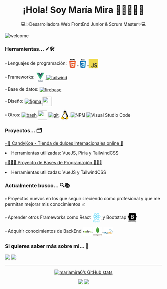 <h1 align="center"> ¡Hola! Soy María Mira 👩🏻‍💻👋🏻 </h1>
<p align="center"> 💻✨Desarrolladora Web FrontEnd Junior & Scrum Master✨💻</p>

![welcome](https://user-images.githubusercontent.com/124624312/233945774-10a648fd-6f85-46af-93f8-fbc54285833d.png)

<h3 align="left">Herramientas... ✔🛠</h3>
<p align="left"> 
<p>▫ Lenguajes de programación: <a href="https://www.w3.org/html/" target="_blank" rel="noreferrer"> <img align="center" src="https://raw.githubusercontent.com/devicons/devicon/master/icons/html5/html5-original-wordmark.svg" alt="html5" width="30" height="30"/> </a> <a href="https://www.w3schools.com/css/" target="_blank" rel="noreferrer"> <img align="center" src="https://raw.githubusercontent.com/devicons/devicon/master/icons/css3/css3-original-wordmark.svg" alt="css3" width="30" height="30"/> </a> <a href="https://developer.mozilla.org/en-US/docs/Web/JavaScript" target="_blank" rel="noreferrer"> <img align="center" src="https://raw.githubusercontent.com/devicons/devicon/master/icons/javascript/javascript-original.svg" alt="javascript" width="30" height="30"/> </a> </p>
<p>▫ Frameworks: <a href="https://vuejs.org/" target="_blank" rel="noreferrer"> <img align="center" src="https://raw.githubusercontent.com/devicons/devicon/master/icons/vuejs/vuejs-original-wordmark.svg" alt="vuejs" width="30" height="30"/> </a> <a href="https://tailwindcss.com/" target="_blank" rel="noreferrer"> <img align="center" src="https://www.vectorlogo.zone/logos/tailwindcss/tailwindcss-icon.svg" alt="tailwind" width="30" height="30"/> </a> </p> 
<p>▫ Base de datos: <a href="https://firebase.google.com/" target="_blank" rel="noreferrer"> <img align="center" src="https://www.vectorlogo.zone/logos/firebase/firebase-icon.svg" alt="firebase" width="30" height="30"/> </a> </p>
<p>▫ Diseño: <a href="https://www.figma.com/" target="_blank" rel="noreferrer"> <img align="center" src="https://www.vectorlogo.zone/logos/figma/figma-icon.svg" alt="figma" width="30" height="30"/> </a> <img align="center" src="https://cdn.jsdelivr.net/gh/devicons/devicon/icons/canva/canva-original.svg" width="30" height="30"/> </p>
<p>▫ Otros: <a href="https://www.gnu.org/software/bash/" target="_blank" rel="noreferrer"> <img align="center" src="https://www.vectorlogo.zone/logos/gnu_bash/gnu_bash-icon.svg" alt="bash" width="30" height="30"/> </a> <img align="center" src="https://cdn.jsdelivr.net/gh/devicons/devicon/icons/debian/debian-original-wordmark.svg" width="30" height="30"/> <a href="https://git-scm.com/" target="_blank" rel="noreferrer"> <img align="center" src="https://www.vectorlogo.zone/logos/git-scm/git-scm-icon.svg" alt="git" width="30" height="30"/> </a> <a href="https://www.linux.org/" target="_blank" rel="noreferrer"> <img align="center" src="https://raw.githubusercontent.com/devicons/devicon/master/icons/linux/linux-original.svg" alt="linux" width="30" height="30"/> </a> <img align="center" alt="NPM" width="30" height="30" src="https://cdn.jsdelivr.net/gh/devicons/devicon/icons/npm/npm-original-wordmark.svg" />
<img align="center" alt="Visual Studio Code" width="30" height="30" src="https://cdn.jsdelivr.net/gh/devicons/devicon/icons/vscode/vscode-original.svg" /></p>

<h3 align="left">Proyectos... 🗂</h3>
<p align="left"><a href="https://store.candykoa.com" target="blank">▫ 🍭 CandyKoa - Tienda de dulces internacionales online 🍭</a></p>
<li>Herramientas utilizadas: VueJS, Pinia y TailwindCSS</li>

<p align="left"><a href="https://bases.maria-mira.com" target="blank">▫ 👩🏻‍💻 Proyecto de Bases de Programación 👩🏻‍💻</a></p>
<li>Herramientas utilizadas: VueJS y TailwindCSS</li>

<h3 align="left">Actualmente busco... 🔍📚</h3>
<p>▫ Proyectos nuevos en los que seguir creciendo como profesional y que me permitan mejorar mis conocimientos 📈</p>
<p>▫ Aprender otros Frameworks como React <a href="https://reactjs.org/" target="_blank" rel="noreferrer"> <img align="center" src="https://raw.githubusercontent.com/devicons/devicon/master/icons/react/react-original-wordmark.svg" alt="react" width="30" height="30"/> </a> y Bootstrap <a href="https://getbootstrap.com" target="_blank" rel="noreferrer"> <img align="center" src="https://raw.githubusercontent.com/devicons/devicon/master/icons/bootstrap/bootstrap-plain-wordmark.svg" alt="bootstrap" width="30" height="30"/> </a> </p>
<p>▫ Adquirir conocimientos de BackEnd <a href="https://nodejs.org" target="_blank" rel="noreferrer"> <img align="center" src="https://raw.githubusercontent.com/devicons/devicon/master/icons/nodejs/nodejs-original-wordmark.svg" alt="nodejs" width="30" height="30"/> </a> <a href="https://www.mongodb.com/" target="_blank" rel="noreferrer"> <img align="center" src="https://raw.githubusercontent.com/devicons/devicon/master/icons/mongodb/mongodb-original-wordmark.svg" alt="mongodb" width="30" height="30"/> </a> <a href="https://www.mysql.com/" target="_blank" rel="noreferrer"> <img align="center" src="https://raw.githubusercontent.com/devicons/devicon/master/icons/mysql/mysql-original-wordmark.svg" alt="mysql" width="30" height="30"/> </a>

<h3 align="left">Si quieres saber más sobre mi... 🧐</h3>
<a href="https://www.linkedin.com/in/maria-mira-alaves" target="_blank"><img src="https://img.shields.io/badge/-LinkedIn-blue?style=flat-square&logo=Linkedin&logoColor=white"/></a> <a href="mailto:maria.alaves93@gmail.com" target="_blank"><img src="https://img.shields.io/badge/-Gmail-c14438?style=flat-square&logo=Gmail&logoColor=white"/></a>

<hr>

<div align="center"
    
[![mariamira6's GitHub stats](https://github-readme-stats.vercel.app/api?username=mariamira6)](https://github.com/mariamira6/github-readme-stats)
              
</div>

<div align="center">

![](http://github-profile-summary-cards.vercel.app/api/cards/repos-per-language?username=mariamira6&theme=default) ![](http://github-profile-summary-cards.vercel.app/api/cards/most-commit-language?username=mariamira6&theme=default)

</div>
